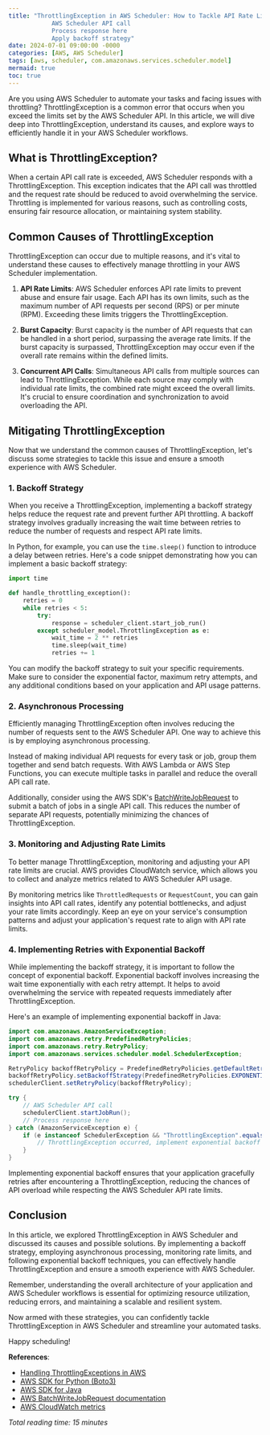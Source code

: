 ```yaml
---
title: "ThrottlingException in AWS Scheduler: How to Tackle API Rate Limits
            AWS Scheduler API call
            Process response here
            Apply backoff strategy"
date: 2024-07-01 09:00:00 -0000
categories: [AWS, AWS Scheduler]
tags: [aws, scheduler, com.amazonaws.services.scheduler.model]
mermaid: true
toc: true
---
```



Are you using AWS Scheduler to automate your tasks and facing issues with throttling? ThrottlingException is a common error that occurs when you exceed the limits set by the AWS Scheduler API. In this article, we will dive deep into ThrottlingException, understand its causes, and explore ways to efficiently handle it in your AWS Scheduler workflows.

## What is ThrottlingException?

When a certain API call rate is exceeded, AWS Scheduler responds with a ThrottlingException. This exception indicates that the API call was throttled and the request rate should be reduced to avoid overwhelming the service. Throttling is implemented for various reasons, such as controlling costs, ensuring fair resource allocation, or maintaining system stability.

## Common Causes of ThrottlingException

ThrottlingException can occur due to multiple reasons, and it's vital to understand these causes to effectively manage throttling in your AWS Scheduler implementation.

1. **API Rate Limits**: AWS Scheduler enforces API rate limits to prevent abuse and ensure fair usage. Each API has its own limits, such as the maximum number of API requests per second (RPS) or per minute (RPM). Exceeding these limits triggers the ThrottlingException.

2. **Burst Capacity**: Burst capacity is the number of API requests that can be handled in a short period, surpassing the average rate limits. If the burst capacity is surpassed, ThrottlingException may occur even if the overall rate remains within the defined limits.

3. **Concurrent API Calls**: Simultaneous API calls from multiple sources can lead to ThrottlingException. While each source may comply with individual rate limits, the combined rate might exceed the overall limits. It's crucial to ensure coordination and synchronization to avoid overloading the API.

## Mitigating ThrottlingException

Now that we understand the common causes of ThrottlingException, let's discuss some strategies to tackle this issue and ensure a smooth experience with AWS Scheduler.

### 1. **Backoff Strategy**

When you receive a ThrottlingException, implementing a backoff strategy helps reduce the request rate and prevent further API throttling. A backoff strategy involves gradually increasing the wait time between retries to reduce the number of requests and respect API rate limits. 

In Python, for example, you can use the `time.sleep()` function to introduce a delay between retries. Here's a code snippet demonstrating how you can implement a basic backoff strategy:

```python
import time

def handle_throttling_exception():
    retries = 0
    while retries < 5:
        try:
            response = scheduler_client.start_job_run()
        except scheduler_model.ThrottlingException as e:
            wait_time = 2 ** retries
            time.sleep(wait_time)
            retries += 1
```

You can modify the backoff strategy to suit your specific requirements. Make sure to consider the exponential factor, maximum retry attempts, and any additional conditions based on your application and API usage patterns.

### 2. **Asynchronous Processing**

Efficiently managing ThrottlingException often involves reducing the number of requests sent to the AWS Scheduler API. One way to achieve this is by employing asynchronous processing.

Instead of making individual API requests for every task or job, group them together and send batch requests. With AWS Lambda or AWS Step Functions, you can execute multiple tasks in parallel and reduce the overall API call rate.

Additionally, consider using the AWS SDK's [BatchWriteJobRequest](https://docs.aws.amazon.com/scheduler/latest/APIReference/API_BatchWriteJobRequest.html) to submit a batch of jobs in a single API call. This reduces the number of separate API requests, potentially minimizing the chances of ThrottlingException.

### 3. **Monitoring and Adjusting Rate Limits**

To better manage ThrottlingException, monitoring and adjusting your API rate limits are crucial. AWS provides CloudWatch service, which allows you to collect and analyze metrics related to AWS Scheduler API usage.

By monitoring metrics like `ThrottledRequests` or `RequestCount`, you can gain insights into API call rates, identify any potential bottlenecks, and adjust your rate limits accordingly. Keep an eye on your service's consumption patterns and adjust your application's request rate to align with API rate limits.

### 4. **Implementing Retries with Exponential Backoff**

While implementing the backoff strategy, it is important to follow the concept of exponential backoff. Exponential backoff involves increasing the wait time exponentially with each retry attempt. It helps to avoid overwhelming the service with repeated requests immediately after ThrottlingException.

Here's an example of implementing exponential backoff in Java:

```java
import com.amazonaws.AmazonServiceException;
import com.amazonaws.retry.PredefinedRetryPolicies;
import com.amazonaws.retry.RetryPolicy;
import com.amazonaws.services.scheduler.model.SchedulerException;

RetryPolicy backoffRetryPolicy = PredefinedRetryPolicies.getDefaultRetryPolicyWithCustomMaxRetries(5);
backoffRetryPolicy.setBackoffStrategy(PredefinedRetryPolicies.EXPONENTIAL_BACKOFF_RETRYING);
schedulerClient.setRetryPolicy(backoffRetryPolicy);

try {
    // AWS Scheduler API call
    schedulerClient.startJobRun();
    // Process response here
} catch (AmazonServiceException e) {
    if (e instanceof SchedulerException && "ThrottlingException".equals(((SchedulerException) e).getErrorCode())) {
        // ThrottlingException occurred, implement exponential backoff logic here
    }
}
```

Implementing exponential backoff ensures that your application gracefully retries after encountering a ThrottlingException, reducing the chances of API overload while respecting the AWS Scheduler API rate limits.

## Conclusion

In this article, we explored ThrottlingException in AWS Scheduler and discussed its causes and possible solutions. By implementing a backoff strategy, employing asynchronous processing, monitoring rate limits, and following exponential backoff techniques, you can effectively handle ThrottlingException and ensure a smooth experience with AWS Scheduler.

Remember, understanding the overall architecture of your application and AWS Scheduler workflows is essential for optimizing resource utilization, reducing errors, and maintaining a scalable and resilient system.

Now armed with these strategies, you can confidently tackle ThrottlingException in AWS Scheduler and streamline your automated tasks.

Happy scheduling!

**References**:
- [Handling ThrottlingExceptions in AWS](https://docs.aws.amazon.com/general/latest/gr/api-retries.html)
- [AWS SDK for Python (Boto3)](https://aws.amazon.com/sdk-for-python/)
- [AWS SDK for Java](https://aws.amazon.com/sdk-for-java/)
- [AWS BatchWriteJobRequest documentation](https://docs.aws.amazon.com/scheduler/latest/APIReference/API_BatchWriteJobRequest.html)
- [AWS CloudWatch metrics](https://docs.aws.amazon.com/AmazonCloudWatch/latest/monitoring/WhatIsCloudWatch.html)

*Total reading time: 15 minutes*